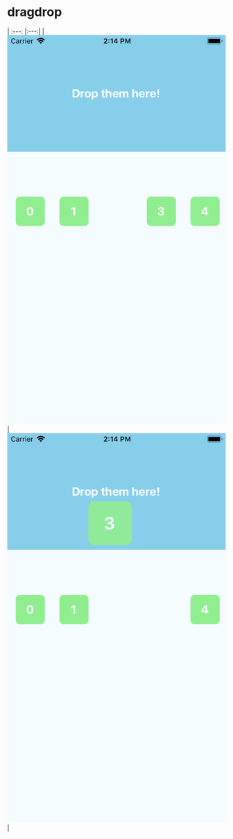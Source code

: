 # dragdrop

| :---: |:---:|
| <img src="./Simulator Screen Shot - iPhone 8 - 2019-06-14 at 14.14.31.png" alt="Screenshot of the example app"/> |<img   src="./Simulator Screen Shot - iPhone 8 - 2019-06-14 at 14.14.37.png" alt="Screenshot of the example app"/>|
